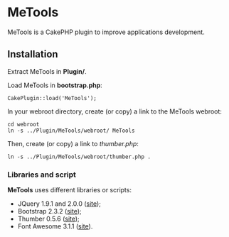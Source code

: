 # MeTools #
MeTools is a CakePHP plugin to improve applications development.

## Installation ##
Extract MeTools in **Plugin/**.

Load MeTools in **bootstrap.php**:

	CakePlugin::load('MeTools');

In your webroot directory, create (or copy) a link to the MeTools webroot:

	cd webroot
	ln -s ../Plugin/MeTools/webroot/ MeTools

Then, create (or copy) a link to *thumber.php*:

	ln -s ../Plugin/MeTools/webroot/thumber.php .

### Libraries and script ###
**MeTools** uses different libraries or scripts:

- JQuery 1.9.1 and 2.0.0 ([site](http://jquery.com));
- Bootstrap 2.3.2 ([site](http://twitter.github.com/bootstrap));
- Thumber 0.5.6 ([site](https://code.google.com/p/phpthumbmaker));
- Font Awesome 3.1.1 ([site](http://fortawesome.github.com/Font-Awesome)).
